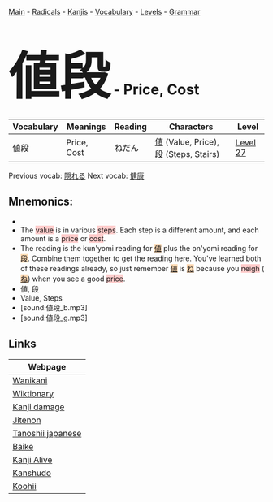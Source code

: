<style> bigfont {font-size: 100px}</style>
[Main](../README.md) -
[Radicals](../radicals.md) -
[Kanjis](../kanjis.md) -
[Vocabulary](../vocabulary.md) -
[Levels](../levels.md) -
[Grammar](../grammar.md)
# <bigfont> 値段</bigfont> - Price, Cost 

| Vocabulary | Meanings | Reading | Characters | Level |
| --- | --- | --- | --- | --- |
| 値段 | Price, Cost | ねだん |  [値](../kanjis/値.md) (Value, Price), [段](../kanjis/段.md) (Steps, Stairs) | [Level 27](../levels/wk_level27.md) |

Previous vocab: [隠れる](隠れる.md) Next vocab: [健康](健康.md) 

## Mnemonics:

* 
* The <span style="background-color:#ffcccb"> value</span> is in various <span style="background-color:#ffcccb"> steps</span>. Each step is a different amount, and each amount is a <span style="background-color:#ffcccb"> price</span> or <span style="background-color:#ffcccb"> cost</span>.
* The reading is the kun'yomi reading for <span style="background-color:#fed8b1"> [値](https://jisho.org/search/値)</span> plus the on'yomi reading for <span style="background-color:#fed8b1"> [段](https://jisho.org/search/段)</span>. Combine them together to get the reading here. You've learned both of these readings already, so just remember <span style="background-color:#fed8b1"> [値](https://jisho.org/search/値)</span> is <span style="background-color:#fed8b1"> [ね](https://jisho.org/search/ね)</span> because you <span style="background-color:#ffcccb"> neigh</span> (<span style="background-color:#fed8b1"> [ね](https://jisho.org/search/ね)</span>) when you see a good <span style="background-color:#ffcccb"> price</span>.
* 値, 段
* Value, Steps
* [sound:値段_b.mp3]
* [sound:値段_g.mp3]


## Links 

| Webpage |
| --- |
| [Wanikani          ](https://www.wanikani.com/kanji/値段) |
| [Wiktionary        ](https://en.wiktionary.org/wiki/値段) |
| [Kanji damage      ](http://www.kanjidamage.com/kanji/search?utf8=✓&q=値段) |
| [Jitenon           ](https://jitenon.com/kanji/値段) |
| [Tanoshii japanese ](https://www.tanoshiijapanese.com/dictionary/kanji.cfm?k=値段) |
| [Baike             ](https://baike.baidu.com/item/値段) |
| [Kanji Alive       ](https://app.kanjialive.com/値段) |
| [Kanshudo          ](https://www.kanshudo.com/searchmn?q=値段) |
| [Koohii            ](https://kanji.koohii.com/study/kanji/値段) |
